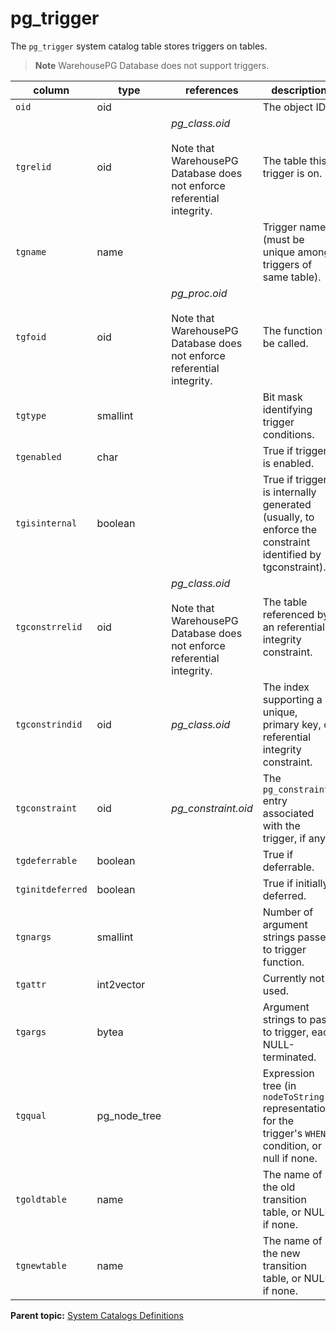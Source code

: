 # pg_trigger 

The `pg_trigger` system catalog table stores triggers on tables.

> **Note** WarehousePG Database does not support triggers.

|column|type|references|description|
|------|----|----------|-----------|
|`oid`|oid| |The object ID|
|`tgrelid`|oid|*pg\_class.oid*<br/><br/>Note that WarehousePG Database does not enforce referential integrity.|The table this trigger is on.|
|`tgname`|name| |Trigger name \(must be unique among triggers of same table\).|
|`tgfoid`|oid|*pg\_proc.oid*<br/><br/>Note that WarehousePG Database does not enforce referential integrity.|The function to be called.|
|`tgtype`|smallint| |Bit mask identifying trigger conditions.|
|`tgenabled`|char| |True if trigger is enabled.|
|`tgisinternal`|boolean| |True if trigger is internally generated \(usually, to enforce the constraint identified by tgconstraint\).|
|`tgconstrrelid`|oid|*pg\_class.oid*<br/><br/>Note that WarehousePG Database does not enforce referential integrity.|The table referenced by an referential integrity constraint.|
|`tgconstrindid`|oid|*pg\_class.oid*|The index supporting a unique, primary key, or referential integrity constraint.|
|`tgconstraint`|oid|*pg\_constraint.oid*|The `pg_constraint` entry associated with the trigger, if any.|
|`tgdeferrable`|boolean| |True if deferrable.|
|`tginitdeferred`|boolean| |True if initially deferred.|
|`tgnargs`|smallint| |Number of argument strings passed to trigger function.|
|`tgattr`|int2vector| |Currently not used.|
|`tgargs`|bytea| |Argument strings to pass to trigger, each NULL-terminated.|
|`tgqual`|pg\_node\_tree| |Expression tree \(in `nodeToString()` representation\) for the trigger's `WHEN` condition, or null if none.|
|`tgoldtable`|name| |The name of the old transition table, or NULL if none.|
|`tgnewtable`|name| |The name of the new transition table, or NULL if none.|

**Parent topic:** [System Catalogs Definitions](../system_catalogs/catalog_ref-html.html)

